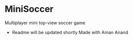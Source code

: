 # MiniSoccer
Multiplayer mini top-view soccer game
 - Readme will be updated shortly
Made with Aman Anand
